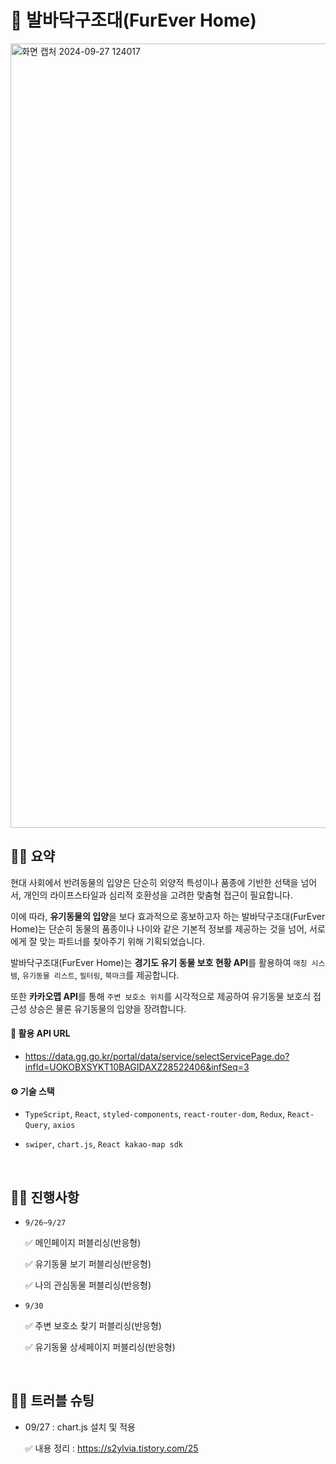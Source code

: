 # 🐶 발바닥구조대(FurEver Home)

<img width="1255" alt="화면 캡처 2024-09-27 124017" src="https://github.com/user-attachments/assets/a7105d57-2be5-4970-8e1b-86cb1fc5e316">

## ✍🏻 요약

현대 사회에서 반려동물의 입양은 단순히 외양적 특성이나 품종에 기반한 선택을 넘어서, 개인의 라이프스타일과 심리적 호환성을 고려한 맞춤형 접근이 필요합니다.

이에 따라, **유기동물의 입양**을 보다 효과적으로 홍보하고자 하는 발바닥구조대(FurEver Home)는 단순히 동물의 품종이나 나이와 같은 기본적 정보를 제공하는 것을 넘어, 서로에게 잘 맞는 파트너를 찾아주기 위해 기획되었습니다.

발바닥구조대(FurEver Home)는 **경기도 유기 동물 보호 현황 API**를 활용하여 `매칭 시스템`, `유기동물 리스트`, `필터링`, `북마크`를 제공합니다.

또한 **카카오맵 API**를 통해 `주변 보호소 위치`를 시각적으로 제공하여 유기동물 보호싀 접근성 상승은 물론 유기동물의 입양을 장려합니다.

#### 🔗 활용 API URL

-   https://data.gg.go.kr/portal/data/service/selectServicePage.do?infId=UOKOBXSYKT10BAGIDAXZ28522406&infSeq=3

#### ⚙️ 기술 스택

-   `TypeScript`, `React`, `styled-components`, `react-router-dom`, `Redux`, `React-Query`, `axios`

-   `swiper`, `chart.js`, `React kakao-map sdk`

<br />

## ✍🏻 진행사항

-   `9/26~9/27`

    ✅ 메인페이지 퍼블리싱(반응형)

    ✅ 유기동물 보기 퍼블리싱(반응형)

    ✅ 나의 관심동물 퍼블리싱(반응형)

-   `9/30`

    ✅ 주변 보호소 찾기 퍼블리싱(반응형)

    ✅ 유기동물 상세페이지 퍼블리싱(반응형)

<br />

## ✍🏻 트러블 슈팅

-   09/27 : chart.js 설치 및 적용

    ✅ 내용 정리 : https://s2ylvia.tistory.com/25
